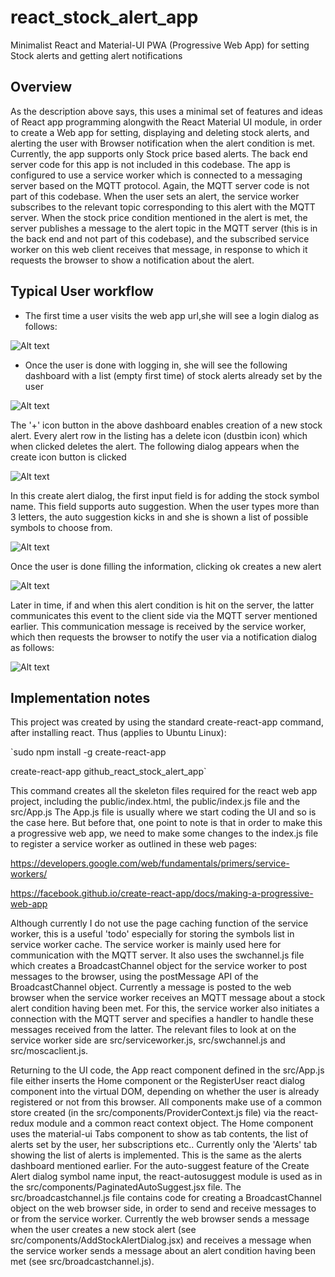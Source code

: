# react_stock_alert_app
Minimalist React and Material-UI PWA (Progressive Web App) for setting Stock alerts and getting alert  notifications

## Overview
As the description above says, this uses a minimal set of features and ideas of React app programming alongwith the React Material UI module, in order to create a Web app for setting, displaying and deleting stock alerts, and alerting the user with Browser notification when the alert condition is met. Currently, the app supports only Stock price based alerts. The back end server code for this app is not included in this codebase. The app is configured to use a service worker which is connected to a messaging server based on the MQTT protocol. Again, the MQTT server code is not part of this codebase. When the user sets an alert, the service worker subscribes to the relevant topic corresponding to this alert with the MQTT server. When the stock price condition mentioned in the alert is met, the server publishes a message to the alert topic in the MQTT server (this is in the back end and not part of this codebase), and the subscribed service worker on this web client receives that message, in response to which it requests the browser to show a notification about the alert.

## Typical User workflow
* The first time a user visits the web app url,she will see a login dialog as follows:

![Alt text](stockpallogin.png)

* Once the user is done with logging in, she will see the following dashboard with a list (empty first time) of stock alerts already set by the user

![Alt text](alertdashboard.png)

The '+' icon button in the above dashboard enables creation of a new stock alert. Every alert row in the listing has a delete icon (dustbin icon) which when clicked deletes the alert. The following dialog appears when the create icon button is clicked

![Alt text](createalertdialog.png)

In this create alert dialog, the first input field is for adding the stock symbol name. This field supports auto suggestion. When the user types more than 3 letters, the auto suggestion kicks in and she is shown a list of possible symbols to choose from.

![Alt text](selectsymbol.png)

Once the user is done filling the information, clicking ok creates a new alert

![Alt text](createalertpressok.png)

Later in time, if and when this alert condition is hit on the server, the latter communicates this event to the client side via the MQTT server mentioned earlier. This communication message is received by the service worker, which then requests the browser to notify the user via a notification dialog as follows:

![Alt text](alerthitnotification.png)

## Implementation notes
This project was created by using the standard create-react-app command, after installing react. Thus (applies to Ubuntu Linux):

`sudo npm install -g create-react-app

create-react-app github_react_stock_alert_app`

This command creates all the skeleton files required for the react web app project, including the public/index.html, the public/index.js file and the src/App.js
The App.js file is usually where we start coding the UI and so is the case here. But before that, one point to note is that in order to make this a progressive web app, we need to make some changes to the index.js file to register a service worker as outlined in these web pages:

https://developers.google.com/web/fundamentals/primers/service-workers/

https://facebook.github.io/create-react-app/docs/making-a-progressive-web-app

Although currently I do not use the page caching function of the service worker, this is a useful 'todo' especially for storing the symbols list in service worker cache. The service worker is mainly used here for communication with the MQTT server. It also uses the swchannel.js file which creates a BroadcastChannel object for the service worker to post messages to the browser, using the postMessage API of the BroadcastChannel object. Currently a message is posted to the web browser when the service worker  receives an MQTT message about a stock alert condition having been met. For this, the service worker also initiates a connection with the MQTT server and specifies a handler to handle these messages received from the latter. The relevant files to look at on the service worker side are src/serviceworker.js, src/swchannel.js and src/moscaclient.js.

Returning to the UI code, the App react component defined in the src/App.js file either inserts the Home component or the RegisterUser react dialog component into the virtual DOM, depending on whether the user is already registered or not from this browser. All components make use of a common store created (in the src/components/ProviderContext.js file) via the react-redux module and a common react context object.
The Home component uses the material-ui Tabs component to show  as tab contents, the list of alerts set by the user, her subscriptions etc.. Currently only the 'Alerts' tab showing the list of alerts is implemented. This is the same as the alerts dashboard mentioned earlier.
For the auto-suggest feature of the Create Alert dialog symbol name input, the react-autosuggest module is used as in the src/components/PaginatedAutoSuggest.jsx file.
The src/broadcastchannel.js file contains code for creating a BroadcastChannel object on the web browser side, in order to send and receive messages to or from the service worker. Currently the web browser sends a message when the user creates a new stock alert (see src/components/AddStockAlertDialog.jsx) and receives a message when the service worker sends a message about an alert condition having been met (see src/broadcastchannel.js).
